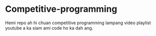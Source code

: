 # Competitive-programming

Hemi repo ah hi chuan competitive programming lampang video playlist youtube a ka siam ami
code ho ka dah ang.
